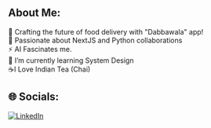 ## About Me:
🚀 Crafting the future of food delivery with "Dabbawala" app! <br>👯  Passionate about NextJS and Python collaborations<br>⚡ AI Fascinates me.<br>🌱 I’m currently learning System Design<br> ☕I Love Indian Tea (Chai)


## 🌐 Socials:
[![LinkedIn](https://img.shields.io/badge/LinkedIn-%230077B5.svg?logo=linkedin&logoColor=white)](https://linkedin.com/in/samarth-namdeo) 


